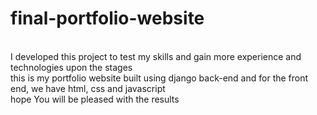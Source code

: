 # final-portfolio-website
<br> I developed this project to test my skills and gain more experience and technologies upon the stages
<br>this is my portfolio website built using django back-end and for the front end, we have html, css and javascript
<br>hope You will be pleased with the results
